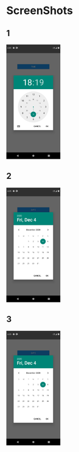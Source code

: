 # ScreenShots

## 1
<img src="https://github.com/ArunKumarVallal99/ListViews/blob/TimePicker/Screenshots/Screenshot_1607086184.png" height="300">

## 2

<img src="https://github.com/ArunKumarVallal99/ListViews/blob/TimePicker/Screenshots/Screenshot_1607086516.png" height="300">

## 3

<img src="https://github.com/ArunKumarVallal99/ListViews/blob/TimePicker/Screenshots/Screenshot_1607086516.png" height="300">